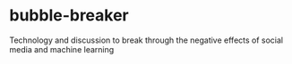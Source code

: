 # bubble-breaker
Technology and discussion to break through the negative effects of social media and machine learning
